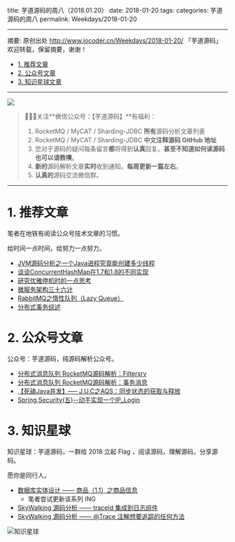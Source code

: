 title: 芋道源码的周八（2018.01.20）
date: 2018-01-20
tags:
categories: 芋道源码的周八
permalink: Weekdays/2018-01-20

-------

摘要: 原创出处 http://www.iocoder.cn/Weekdays/2018-01-20/ 「芋道源码」欢迎转载，保留摘要，谢谢！

- [1. 推荐文章](http://www.iocoder.cn/Weekdays/2018-01-20/)
- [2. 公众号文章](http://www.iocoder.cn/Weekdays/2018-01-20/)
- [3. 知识星球文章](http://www.iocoder.cn/Weekdays/2018-01-20/)

-------

![](http://www.iocoder.cn/images/common/wechat_mp_2017_07_31.jpg)

> 🙂🙂🙂关注**微信公众号：【芋道源码】**有福利：  
> 1. RocketMQ / MyCAT / Sharding-JDBC **所有**源码分析文章列表  
> 2. RocketMQ / MyCAT / Sharding-JDBC **中文注释源码 GitHub 地址**  
> 3. 您对于源码的疑问每条留言**都**将得到**认真**回复。**甚至不知道如何读源码也可以请教噢**。  
> 4. **新的**源码解析文章**实时**收到通知。**每周更新一篇左右**。  
> 5. **认真的**源码交流微信群。

-------

# 1. 推荐文章

笔者在地铁有阅读公众号技术文章的习惯。

给时间一点时间，给努力一点努力。

* [JVM源码分析之一个Java进程究竟能创建多少线程](https://mp.weixin.qq.com/s?__biz=MzIzNjI1ODc2OA==&mid=2650886922&idx=1&sn=4c95514fc43d9fe716b60bb923924863&chksm=f32f67b5c458eea3519b2626e8a96ffc9b3ce3dd9b72271f6927034ad1fa3584250e9d7adb3d&mpshare=1&scene=1&srcid=0120IhfVnQScthhHbqMY5Xzy#rd)
* [谈谈ConcurrentHashMap在1.7和1.8的不同实现](https://mp.weixin.qq.com/s?__biz=MzIwMzY1OTU1NQ==&mid=2247483894&idx=1&sn=72e7fb63296ff382568a7861c75068c1&chksm=96cd41baa1bac8ace9a8c99a76851a59ebc57997bfaa680e5cdf8e42191dd8c0b3b281851edd&mpshare=1&scene=1&srcid=0116bhvk24n7dmaq7RkdAcxT#rd)
* [研究优雅停机时的一点思考](https://mp.weixin.qq.com/s?__biz=MzI0NzEyODIyOA==&mid=2247483851&idx=1&sn=38c86b0fe5ebc01f7022c1258a918e55&chksm=e9b58800dec20116c1a9f798781cbd87c68976364500d921a367c1ffa23f961b9e960979ee87&mpshare=1&scene=1&srcid=0120LtN2XtQWlLlpNE2LKkuJ#rd)
* [微服务架构三十六计](https://mp.weixin.qq.com/s?__biz=MzA5ODYwOTE1Nw==&mid=2649935698&idx=1&sn=5f5413f6f8ed83c7f19a3a25b59bdd4d&chksm=88889e38bfff172e4eaa16e9a1cb273cb1a6db01f716a434cbb7c2177fabc83e93c39f275773&mpshare=1&scene=1&srcid=0105ymz3Rwuqpf1z60gWO0Ol#rd)
* [RabbitMQ之惰性队列（Lazy Queue）](https://mp.weixin.qq.com/s?__biz=MzU0MzQ5MDA0Mw==&mid=2247483811&idx=1&sn=695f9aea9b4f6b76c1242431d603949e&chksm=fb0beb37cc7c6221bffd9fc3a51a607b7b5ca4d663ef9baef3fa4fa31c8e6671d71262db4836&mpshare=1&scene=1&srcid=0120b65XmxWw4D9Q6dwLjiA1#rd)
* [分布式事务综述](https://mp.weixin.qq.com/s?__biz=MzUzMzU5Mjc1Nw==&mid=2247483681&idx=1&sn=05845495c5ef33683addd98fffc72106&chksm=faa0eefbcdd767edbf46cea6f223b426e276dd4d9b19cce64f59387590818f5e4eb96c7d2533&mpshare=1&scene=1&srcid=0118GSYShGZaOyCndUoAqsae#rd)

# 2. 公众号文章

公众号：芋道源码，纯源码解析公众号。

* [分布式消息队列 RocketMQ源码解析：Filtersrv](https://mp.weixin.qq.com/s?__biz=MzUzMTA2NTU2Ng==&mid=2247483975&idx=1&sn=dc03177970b357c95607a61e0e3cb520&chksm=fa497df6cd3ef4e0bee3de95f38e80e027cc46625f62e1fc47b7410c0f597900b82d9cc785dc#rd)
* [分布式消息队列 RocketMQ源码解析：事务消息](https://mp.weixin.qq.com/s?__biz=MzUzMTA2NTU2Ng==&mid=2247483976&idx=1&sn=74621a08129f87eaf586c6be381277bf&chksm=fa497df9cd3ef4ef84fff841b4796507565f09139fa08b9afeb019a36a3a50d4aaebea4a4e67#rd)
* [【死磕Java并发】—– J.U.C之AQS：同步状态的获取与释放](https://mp.weixin.qq.com/s?__biz=MzUzMTA2NTU2Ng==&mid=2247483981&idx=1&sn=7d8f6cb8344fc560f25fb2b71cc2a5df&chksm=fa497dfccd3ef4eae718540b0b81e84ba29aa29db15977417eb46b05f034aad564dcb2269a2f#rd)
* [Spring Security(五)--动手实现一个IP_Login](https://mp.weixin.qq.com/s?__biz=MzUzMTA2NTU2Ng==&mid=2247483980&idx=1&sn=cb40ba4fea5cf100a98896d9a0404a43&chksm=fa497dfdcd3ef4ebdd162db2f674d882fd87d2648c775272a8af238c0500289d439d858804e5#rd)

# 3. 知识星球

知识星球：芋道源码，一群给 2018 立起 Flag ，阅读源码，理解源码，分享源码。

愿你是同行人。

* [数据库实体设计 —— 商品（1.1）之商品信息](#)
    * 笔者尝试更新该系列 ING  
* [SkyWalking 源码分析 —— traceId 集成到日志组件](#)
* [SkyWalking 源码分析 —— @Trace 注解想要追踪的任何方法](#)

![知识星球](http://www.iocoder.cn/images/Architecture/2017_12_29/01.png)


